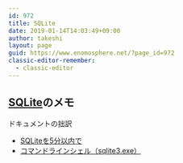 ```yaml
---
id: 972
title: SQLite
date: 2019-01-14T14:03:49+09:00
author: takeshi
layout: page
guid: https://www.enomosphere.net/?page_id=972
classic-editor-remember:
  - classic-editor
---
```

<h2><a href="https://www.sqlite.org">SQLite</a>のメモ</h2>
ドキュメントの拙訳
<ul>
 	<li><a href="/sqlite/quickstart/">SQLiteを5分以内で</a></li>
 	<li><a href="/sqlite/cli/">コマンドラインシェル（sqlite3.exe）</a></li>
</ul>